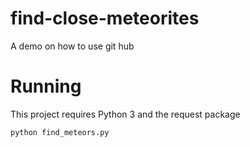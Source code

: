 # find-close-meteorites
A demo on how to use git hub

# Running

This project requires Python 3 and the request package

`python find_meteors.py`
